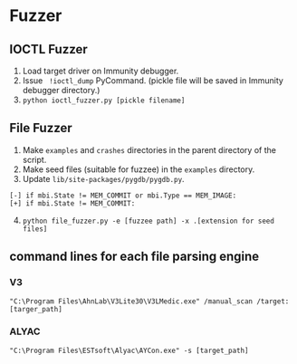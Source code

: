 # Fuzzer

## IOCTL Fuzzer
1. Load target driver on Immunity debugger.
2. Issue ` !ioctl_dump` PyCommand. (pickle file will be saved in Immunity debugger directory.)
3. `python ioctl_fuzzer.py [pickle filename]`


## File Fuzzer
1. Make `examples` and `crashes` directories in the parent directory of the script.
2. Make seed files (suitable for fuzzee) in the `examples` directory.
3. Update `lib/site-packages/pygdb/pygdb.py`.  
```
[-] if mbi.State != MEM_COMMIT or mbi.Type == MEM_IMAGE:  
[+] if mbi.State != MEM_COMMIT:
```
4. `python file_fuzzer.py -e [fuzzee path] -x .[extension for seed files]`



## command lines for each file parsing engine
### V3
`"C:\Program Files\AhnLab\V3Lite30\V3LMedic.exe" /manual_scan /target:[targer_path]`
### ALYAC
`"C:\Program Files\ESTsoft\Alyac\AYCon.exe" -s [target_path]`
